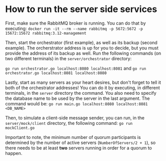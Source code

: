 # How to run the server side services

First, make sure the RabbitMQ broker is running. You can do that by executing:
```docker run -it --rm --name rabbitmq -p 5672:5672 -p 15672:15672 rabbitmq:3.12-management```

Then, start the orchestrator (first example), as well as its backup (second example). The orcherstrator address is up for you to decide, but you must provide the address of its backup as well. Run the following commands (on two different terminals) in the `server/orchestrator` directory:

```go run orchestrator.go localhost:8080 localhost:8081``` and ```go run orchestrator.go localhost:8081 localhost:8080```

Lastly, start as many servers as your heart desires, but don't forget to tell it both of the orchestrator addresses! You can do it by executing, in different terminals, in the `server` directory the command. You also need to specify the database name to be used by the server in the last argument. The command would be:
```go run main.go localhost:8080 localhost:8081 <DB_NAME>```

Then, to simulate a client-side message sender, you can run, in the `server/mock/client` directory, the following command:
```go run mockClient.go```

Important to note, the minimum number of quorum participants is determined by the number of active servers (`NumberOfServers/2 + 1`), so there needs to be at least **two** servers running in order for a quorum to happen.

